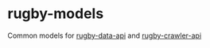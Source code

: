 # rugby-models

Common models for [rugby-data-api](https://github.com/CalebTracey/rugby-data-api) and [rugby-crawler-api](https://github.com/CalebTracey/rugby-crawler-api)
